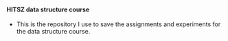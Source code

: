 #### HITSZ data structure course
* This is the repository I use to save the assignments and experiments for the data structure course.
